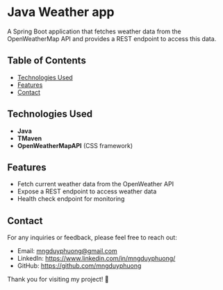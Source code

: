 # Java Weather app

A Spring Boot application that fetches weather data from the OpenWeatherMap API and provides a REST endpoint to access this data.

## Table of Contents

- [Technologies Used](#technologies-used)
- [Features](#features)
- [Contact](#contact)

## Technologies Used

- **Java**
- **TMaven**
- **OpenWeatherMapAPI** (CSS framework)

## Features

- Fetch current weather data from the OpenWeather API
- Expose a REST endpoint to access weather data
- Health check endpoint for monitoring

## Contact

For any inquiries or feedback, please feel free to reach out:

- Email: mngduyphuong@gmail.com
- LinkedIn: https://www.linkedin.com/in/mngduyphuong/
- GitHub: https://github.com/mngduyphuong

Thank you for visiting my project! 🎉
